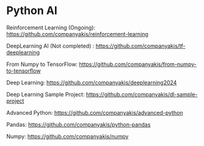 # Python AI 

Reinforcement Learning (Ongoing):
https://github.com/companyakis/reinforcement-learning

DeepLearning AI (Not completed) :
https://github.com/companyakis/tf-deeplearning

From Numpy to TensorFlow:
https://github.com/companyakis/from-numpy-to-tensorflow

Deep Learning:
https://github.com/companyakis/deeplearning2024

Deep Learning Sample Project:
https://github.com/companyakis/dl-sample-project

Advanced Python:
https://github.com/companyakis/advanced-python

Pandas: 
https://github.com/companyakis/python-pandas

Numpy: 
https://github.com/companyakis/numpy


